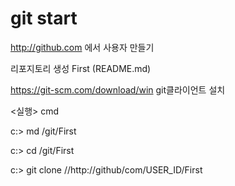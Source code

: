 # git start

http://github.com 에서 사용자 만들기

리포지토리 생성 First (README.md)

https://git-scm.com/download/win git클라이언트 설치

<실행> cmd

c:\> md /git/First

c:\> cd /git/First

c:\> git clone //http://github/com/USER_ID/First
